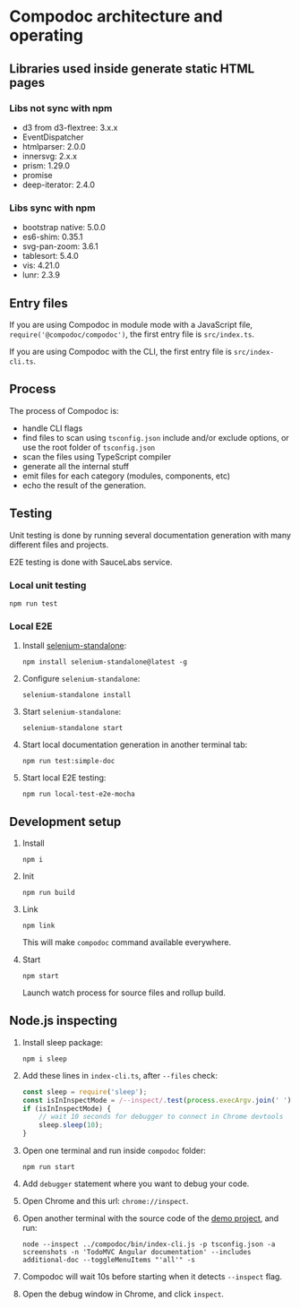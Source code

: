 # Compodoc architecture and operating

## Libraries used inside generate static HTML pages

### Libs not sync with npm

-   d3 from d3-flextree: 3.x.x
-   EventDispatcher
-   htmlparser: 2.0.0
-   innersvg: 2.x.x
-   prism: 1.29.0
-   promise
-   deep-iterator: 2.4.0

### Libs sync with npm

-   bootstrap native: 5.0.0
-   es6-shim: 0.35.1
-   svg-pan-zoom: 3.6.1
-   tablesort: 5.4.0
-   vis: 4.21.0
-   lunr: 2.3.9

## Entry files

If you are using Compodoc in module mode with a JavaScript file, `require('@compodoc/compodoc')`, the first entry file is `src/index.ts`.

If you are using Compodoc with the CLI, the first entry file is `src/index-cli.ts`.

## Process

The process of Compodoc is:

-   handle CLI flags
-   find files to scan using `tsconfig.json` include and/or exclude options, or use the root folder of `tsconfig.json`
-   scan the files using TypeScript compiler
-   generate all the internal stuff
-   emit files for each category (modules, components, etc)
-   echo the result of the generation.

## Testing

Unit testing is done by running several documentation generation with many different files and projects.

E2E testing is done with SauceLabs service.

### Local unit testing

```shell
npm run test
```

### Local E2E

1. Install [selenium-standalone](https://www.npmjs.com/package/selenium-standalone):

    ```shell
    npm install selenium-standalone@latest -g
    ```

2. Configure `selenium-standalone`:

    ```shell
    selenium-standalone install
    ```

3. Start `selenium-standalone`:

    ```shell
    selenium-standalone start
    ```

4. Start local documentation generation in another terminal tab:

    ```shell
    npm run test:simple-doc
    ```

5. Start local E2E testing:

    ```shell
    npm run local-test-e2e-mocha
    ```

## Development setup

1. Install

    ```shell
    npm i
    ```

2. Init

    ```shell
    npm run build
    ```

3. Link

    ```shell
    npm link
    ```

    This will make `compodoc` command available everywhere.

4. Start

    ```shell
    npm start
    ```

    Launch watch process for source files and rollup build.

## Node.js inspecting

1. Install sleep package:

    ```shell
    npm i sleep
    ```

2. Add these lines in `index-cli.ts`, after `--files` check:

    ```JavaScript
    const sleep = require('sleep');
    const isInInspectMode = /--inspect/.test(process.execArgv.join(' '));
    if (isInInspectMode) {
        // wait 10 seconds for debugger to connect in Chrome devtools
        sleep.sleep(10);
    }
    ```

3. Open one terminal and run inside `compodoc` folder:

    ```shell
    npm run start
    ```

4. Add `debugger` statement where you want to debug your code.
5. Open Chrome and this url: `chrome://inspect`.
6. Open another terminal with the source code of the [demo project](https://github.com/compodoc/compodoc-demo-todomvc-angular), and run:

    ```shell
    node --inspect ../compodoc/bin/index-cli.js -p tsconfig.json -a screenshots -n 'TodoMVC Angular documentation' --includes additional-doc --toggleMenuItems "'all'" -s
    ```

7. Compodoc will wait 10s before starting when it detects `--inspect` flag.
8. Open the debug window in Chrome, and click `inspect`.
